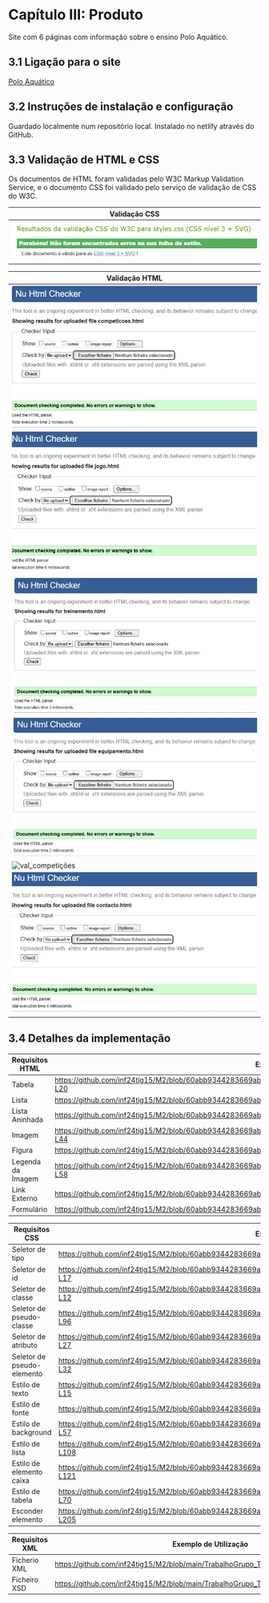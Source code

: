 # Capítulo III: Produto

Site com 6 páginas com informação sobre o ensino Polo Aquático.

## 3.1 Ligação para o site

[Polo Aquático](https://inf24tig15.netlify.app)

## 3.2 Instruções de instalação e configuração

Guardado localmente num repositório local.
Instalado no netlify através do GitHub.

## 3.3 Validação de HTML e CSS

Os documentos de HTML foram validadas pelo W3C Markup Validation Service, e o documento CSS foi validado pelo serviço de validação de CSS do W3C.

| Validação CSS                                                                                       |
|-----------------------------------------------------------------------------------------------------|
| ![val_css](https://github.com/inf24tig15/M2/blob/main/rel/imagens/teste-css.png)                    |

| Validação HTML                                                                                                  |
|-----------------------------------------------------------------------------------------------------------------|
| ![val_main](https://github.com/inf24tig15/M2/blob/main/rel/imagens/main-checking.png)                           |
| ![val_regras](https://github.com/inf24tig15/M2/blob/main/rel/imagens/Jogo.png)                                  |
| ![val_treino](https://github.com/inf24tig15/M2/blob/main/rel/imagens/Treino-teste.png)                          |
| ![val_equipamento](https://github.com/inf24tig15/M2/blob/main/rel/imagens/Equipamento.png)                      |
| ![val_competições](https://github.com/inf24tig15/M2/blob/main/rel/imagens/Competi%C3%A7oes-checking.png)        |
| ![val_contacto](https://github.com/inf24tig15/M2/blob/main/rel/imagens/Contacto.png)                            |

## 3.4 Detalhes da implementação

| Requisitos HTML             | Exemplo de Utilização                         |
|-----------------------------|-----------------------------------------------|
| Tabela                      | https://github.com/inf24tig15/M2/blob/60abb9344283669abde35e44e288cc8a0b1ae3b6/TrabalhoGrupo_TI/Codigo/competicoes.html#L13-L20                                    |
| Lista                       | https://github.com/inf24tig15/M2/blob/60abb9344283669abde35e44e288cc8a0b1ae3b6/TrabalhoGrupo_TI/Codigo/main.html#L34-L43                                           |
| Lista Aninhada              | https://github.com/inf24tig15/M2/blob/60abb9344283669abde35e44e288cc8a0b1ae3b6/TrabalhoGrupo_TI/Codigo/jogo.html#L25-L37                                           |
| Imagem                      | https://github.com/inf24tig15/M2/blob/60abb9344283669abde35e44e288cc8a0b1ae3b6/TrabalhoGrupo_TI/Codigo/treinamento.html#L40-L44                                    |
| Figura                      | https://github.com/inf24tig15/M2/blob/60abb9344283669abde35e44e288cc8a0b1ae3b6/TrabalhoGrupo_TI/Codigo/jogo.html#L13-L19                                           |
| Legenda da Imagem           | https://github.com/inf24tig15/M2/blob/60abb9344283669abde35e44e288cc8a0b1ae3b6/TrabalhoGrupo_TI/Codigo/treinamento.html#L54-L58                                    |
| Link Externo                | https://github.com/inf24tig15/M2/blob/60abb9344283669abde35e44e288cc8a0b1ae3b6/TrabalhoGrupo_TI/Codigo/main.html#L16-L19                                           |
| Formulário                  | https://github.com/inf24tig15/M2/blob/60abb9344283669abde35e44e288cc8a0b1ae3b6/TrabalhoGrupo_TI/Codigo/main.html#L47-L63                                           |

| Requisitos CSS               | Exemplo de Utilização                        |
|-----------------------------|-----------------------------------------------|
| Seletor de tipo             | https://github.com/inf24tig15/M2/blob/60abb9344283669abde35e44e288cc8a0b1ae3b6/TrabalhoGrupo_TI/Codigo/css/styles.css#L1-L8                                         | 
| Seletor de id               | https://github.com/inf24tig15/M2/blob/60abb9344283669abde35e44e288cc8a0b1ae3b6/TrabalhoGrupo_TI/Codigo/css/styles.css#L14-L17                                       |
| Seletor de classe           | https://github.com/inf24tig15/M2/blob/60abb9344283669abde35e44e288cc8a0b1ae3b6/TrabalhoGrupo_TI/Codigo/css/styles.css#L10-L12                                       |
| Seletor de pseudo-classe    | https://github.com/inf24tig15/M2/blob/60abb9344283669abde35e44e288cc8a0b1ae3b6/TrabalhoGrupo_TI/Codigo/css/styles.css#L88-L96                                       |
| Seletor de atributo         | https://github.com/inf24tig15/M2/blob/60abb9344283669abde35e44e288cc8a0b1ae3b6/TrabalhoGrupo_TI/Codigo/css/styles.css#L24-L27                                       |
| Seletor de pseudo-elemento  | https://github.com/inf24tig15/M2/blob/60abb9344283669abde35e44e288cc8a0b1ae3b6/TrabalhoGrupo_TI/Codigo/css/styles.css#L30-L32                                       |
| Estilo de texto             | https://github.com/inf24tig15/M2/blob/60abb9344283669abde35e44e288cc8a0b1ae3b6/TrabalhoGrupo_TI/Codigo/css/styles.css#L11-L15                                       |
| Estilo de fonte             | https://github.com/inf24tig15/M2/blob/60abb9344283669abde35e44e288cc8a0b1ae3b6/TrabalhoGrupo_TI/Codigo/css/styles.css#L2                                            |
| Estilo de background        | https://github.com/inf24tig15/M2/blob/60abb9344283669abde35e44e288cc8a0b1ae3b6/TrabalhoGrupo_TI/Codigo/css/styles.css#L55-L57                                       |
| Estilo de lista             | https://github.com/inf24tig15/M2/blob/60abb9344283669abde35e44e288cc8a0b1ae3b6/TrabalhoGrupo_TI/Codigo/css/styles.css#L102-L108                                     |
| Estilo de elemento caixa    | https://github.com/inf24tig15/M2/blob/60abb9344283669abde35e44e288cc8a0b1ae3b6/TrabalhoGrupo_TI/Codigo/css/styles.css#L114-L121                                     |
| Estilo de tabela            | https://github.com/inf24tig15/M2/blob/60abb9344283669abde35e44e288cc8a0b1ae3b6/TrabalhoGrupo_TI/Codigo/css/styles.css#L40-L70                                       |
| Esconder elemento           | https://github.com/inf24tig15/M2/blob/60abb9344283669abde35e44e288cc8a0b1ae3b6/TrabalhoGrupo_TI/Codigo/css/styles.css#L200-L205                                     | 

| Requisitos XML               | Exemplo de Utilização                        |
|-----------------------------|-----------------------------------------------|
| Ficherio XML                | https://github.com/inf24tig15/M2/blob/main/TrabalhoGrupo_TI/Codigo/xml/polo_aquatico.xml                                                                            |
| Ficheiro XSD                | https://github.com/inf24tig15/M2/blob/main/TrabalhoGrupo_TI/Codigo/xml/polo_aquatico.xsd                                                                            |




